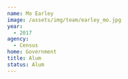 ```yaml
---
name: Mo Earley
image: /assets/img/team/earley_mo.jpg
year:
  - 2017
agency:
  - Census
home: Government
title: Alum
status: Alum
---
```

